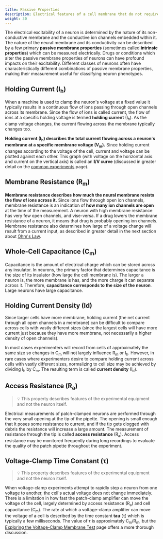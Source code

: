 ```yaml
---
title: Passive Properties
description: Electrical features of a cell membrane that do not require channels to actively open or close
weight: 30
---
```


The electrical excitability of a neuron is determined by the nature of its non-conductive membrane and the conductive ion channels embedded within it. The nature of the neural membrane and its conductivity can be described by a few primary **passive membrane properties** (sometimes called **intrinsic properties**) which can be measured electrically. Drugs or conditions which alter the passive membrane properties of neurons can have profound impacts on their excitability. Different classes of neurons often have characteristically different combinations of passive membrane properties, making their measurement useful for classifying neuron phenotypes. 

## Holding Current (I<sub>h</sub>)

When a machine is used to clamp the neuron's voltage at a fixed value it typically results in a continuous flow of ions passing through open channels across its membrane. Since the flow of ions is called current, the flow of ions at a specific holding voltage is termed **holding current** (I<sub>h</sub>). As the clamp voltage changes, the current flowing across the membrane typically changes too.

**Holding current (I<sub>h</sub>) describes the total current flowing across a neuron's membrane at a specific membrane voltage (V<sub>m</sub>).** Since holding current changes according to the voltage of the cell, current and voltage can be plotted against each other. This graph (with voltage on the horizontal axis and current on the vertical axis) is called an **I/V curve** (discussed in greater detail on the [common experiments](../../pages/experiments/) page).

## Membrane Resistance (R<sub>m</sub>)

**Membrane resistance describes how much the neural membrane resists the flow of ions across it.** Since ions flow through open ion channels, membrane resistance is an indication of **how many ion channels are open** at the time of the measurement. A neuron with high membrane resistance has very few open channels, and vise-versa. If a drug lowers the membrane resistance of a neuron, it means that drug is probably opening ion channels. Membrane resistance also determines how large of a voltage change will result from a current input, as described in greater detail in the next section about [Ohm's Law](../ohms-law/).

## Whole-Cell Capacitance (C<sub>m</sub>)

Capacitance is the amount of electrical charge which can be stored across any insulator. In neurons, the primary factor that determines capacitance is the size of its insulator (how large the cell membrane is). The larger a neuron is, the more membrane is has, and the more charge it can separate across it. Therefore, **capacitance corresponds to the size of the neuron**. Large neurons have large capacitance.

## Holding Current Density (Id)

Since larger cells have more membrane, holding current (the net current through all open channels in a membrane) can be difficult to compare across cells with vastly different sizes (since the largest cells will have more current just because they have more membrane, not necessarily a higher density of open channels). 

In most cases experimenters will record from cells of approximately the same size so changes in C<sub>m</sub> will not largely influence R<sub>m</sub> or I<sub>h</sub>. However, in rare cases where experimenters desire to compare holding current across cells with vastly different sizes, normalizing to cell size may be achieved by dividing I<sub>h</sub> by C<sub>m</sub>. The resulting term is called **current density** (I<sub>d</sub>).

## Access Resistance (R<sub>a</sub>)

> 💡 This property describes features of the experimental equipment and not the neuron itself.

Electrical measurements of patch-clamped neurons are performed through the very small opening at the tip of the pipette. The opening is small enough that it poses some resistance to current, and if the tip gets clogged with debris the resistance will increase a large amount. The measurement of resistance through the tip is called **access resistance** (R<sub>a</sub>). Access resistance may be monitored frequently during long recordings to evaluate the quality of the patch pipette throughout the experiment.

## Voltage-Clamp Time Constant (τ)

> 💡 This property describes features of the experimental equipment and not the neuron itself.

When voltage-clamp experiments attempt to rapidly step a neuron from one voltage to another, the cell's actual voltage does not change immediately. There is a limitation in how fast the patch-clamp amplifier can move the voltage of the cell, largely determined by access resistance (R<sub>a</sub>) and cell capacitance (C<sub>m</sub>). The rate at which a voltage-clamp amplifier can move the voltage of a cell is described by the time constant **tau** (τ) which is typically a few milliseconds. The value of τ is approximately C<sub>m</sub>/R<sub>m</sub>, but the [Exploring the Voltage-Clamp Membrane Test](https://swharden.com/blog/2020-10-11-model-neuron-ltspice/) page offers a more thorough discussion.